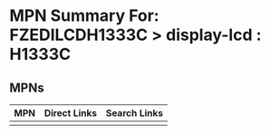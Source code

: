



# MPN Summary For: FZEDILCDH1333C > display-lcd : H1333C

## MPNs
  

|MPN|Direct Links|Search Links|
| :--- | :--- | :--- |
||||
